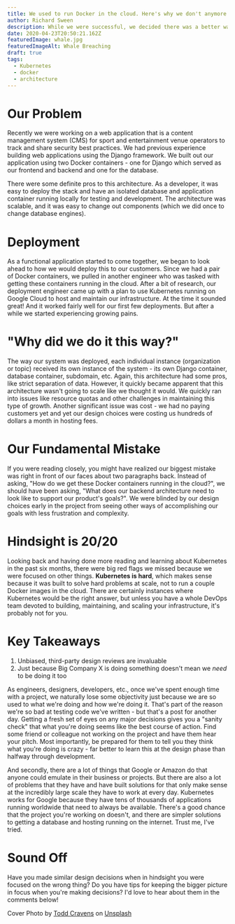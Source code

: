 ```yaml
---
title: We used to run Docker in the cloud. Here's why we don't anymore.
author: Richard Sween
description: While we were successful, we decided there was a better way. Find out what our biggest mistake was and how it could help you.
date: 2020-04-23T20:50:21.162Z
featuredImage: whale.jpg
featuredImageAlt: Whale Breaching
draft: true
tags:
  - Kubernetes
  - docker
  - architecture
---
```


# Our Problem

Recently we were working on a web application that is a content management system (CMS) for sport and entertainment venue operators to track and share security best practices. We had previous experience building web applications using the Django framework. We built out our application using two Docker containers - one for Django which served as our frontend and backend and one for the database.

There were some definite pros to this architecture. As a developer, it was easy to deploy the stack and have an isolated database and application container running locally for testing and development. The architecture was scalable, and it was easy to change out components (which we did once to change database engines).

# Deployment

As a functional application started to come together, we began to look ahead to how we would deploy this to our customers. Since we had a pair of Docker containers, we pulled in another engineer who was tasked with getting these containers running in the cloud. After a bit of research, our deployment engineer came up with a plan to use Kubernetes running on Google Cloud to host and maintain our infrastructure. At the time it sounded great! And it worked fairly well for our first few deployments. But after a while we started experiencing growing pains.

# "Why did we do it this way?"

The way our system was deployed, each individual instance (organization or topic) received its own instance of the system - its own Django container, database container, subdomain, etc. Again, this architecture had some pros, like strict separation of data. However, it quickly became apparent that this architecture wasn't going to scale like we thought it would. We quickly ran into issues like resource quotas and other challenges in maintaining this type of growth. Another significant issue was cost - we had no paying customers yet and yet our design choices were costing us hundreds of dollars a month in hosting fees.

# Our Fundamental Mistake

If you were reading closely, you might have realized our biggest mistake was right in front of our faces about two paragraphs back. Instead of asking, "How do we get these Docker containers running in the cloud?", we should have been asking, "What does our backend architecture need to look like to support our product's goals?". We were blinded by our design choices early in the project from seeing other ways of accomplishing our goals with less frustration and complexity.

# Hindsight is 20/20

Looking back and having done more reading and learning about Kubernetes in the past six months, there were big red flags we missed because we were focused on other things. **Kubernetes is hard**, which makes sense because it was built to solve hard problems at scale, not to run a couple Docker images in the cloud. There are certainly instances where Kubernetes would be the right answer, but unless you have a whole DevOps team devoted to building, maintaining, and scaling your infrastructure, it's probably not for you.

# Key Takeaways

1. Unbiased, third-party design reviews are invaluable
1. Just because Big Company X is doing something doesn't mean we _need_ to be doing it too

As engineers, designers, developers, etc., once we've spent enough time with a project, we naturally lose some objectivity just because we are so used to what we're doing and how we're doing it. That's part of the reason we're so bad at testing code we've written - but that's a post for another day. Getting a fresh set of eyes on any major decisions gives you a "sanity check" that what you're doing seems like the best course of action. Find some friend or colleague not working on the project and have them hear your pitch. Most importantly, be prepared for them to tell you they think what you're doing is crazy - far better to learn this at the design phase than halfway through development.

And secondly, there are a lot of things that Google or Amazon do that anyone could emulate in their business or projects. But there are also a lot of problems that they have and have built solutions for that only make sense at the incredibly large scale they have to work at every day. Kubernetes works for Google because they have tens of thousands of applications running worldwide that need to always be available. There's a good chance that the project you're working on doesn't, and there are simpler solutions to getting a database and hosting running on the internet. Trust me, I've tried.

# Sound Off

Have you made similar design decisions when in hindsight you were focused on the wrong thing? Do you have tips for keeping the bigger picture in focus when you're making decisions? I'd love to hear about them in the comments below!

Cover Photo by <a href="https://unsplash.com/@toddcravens?utm_source=unsplash&amp;utm_medium=referral&amp;utm_content=creditCopyText">Todd Cravens</a> on <a href="/s/photos/whale?utm_source=unsplash&amp;utm_medium=referral&amp;utm_content=creditCopyText">Unsplash</a>
